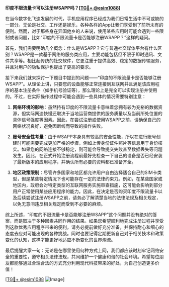 **印度不限流量卡可以注册WSAPP吗？[[TG💪+ @esim1088](https://t.me/s/esim1088)]**

在当今数字化飞速发展的时代，手机应用程序已经成为我们日常生活中不可或缺的一部分。无论是社交、工作还是娱乐，各种各样的App让我们享受到了前所未有的便利。然而，对于那些身在异国他乡的人来说，使用某些应用时可能会遇到一些限制或者问题，比如“印度的不限流量卡是否能够注册WSAPP？”这样的疑问。

首先，我们需要明确几个概念：什么是WSAPP？它与普通社交媒体平台有什么区别？WSAPP是一款基于网络的服务类应用，主要功能包括但不限于即时通讯、文件共享等。相比起传统的社交软件，它更注重于提供高效、稳定的数据传输服务，并且对用户的隐私保护也提出了更高的要求。

接下来我们就来探讨一下题目中提到的问题——“印度的不限流量卡是否能够注册WSAPP”。从理论上讲，只要您的设备能够正常连接到互联网并且满足该应用程序的基本注册条件（如手机号验证等），那么理论上是完全可以实现注册并使用的。不过，在实际操作过程中可能会遇到一些具体的情况需要特别注意：

1. **网络环境的影响**：虽然持有印度的不限流量卡意味着您拥有较为充裕的数据资源，但实际网速快慢还取决于当地运营商提供的服务质量以及当前所处位置的具体信号强度等因素。因此，在尝试注册或使用WSAPP之前，请确保自己的网络状况良好，避免因断线而导致的操作失败。

2. **账号安全性考量**：由于WSAPP本身具有较高的安全性能，所以在进行账号创建时可能需要完成更加严格的步骤，例如上传身份证件照片等信息用于身份核实。如果您的网络连接不够稳定，则可能会导致提交失败甚至数据丢失等问题发生。因此，在正式开始注册流程前最好先检查一下自己的设备是否已经安装了最新版本的应用程序，并确认所有必要的资料都已准备齐全。

3. **地区政策限制**：尽管许多国家和地区都允许用户自由选择适合自己的SIM卡类型，但是某些特定情况下也可能存在一定的法律约束力。例如，在某些国家或地区内，政府会对特定类型的互联网服务实施审查措施，这可能会影响到部分用户正常使用某些应用程序的能力。因此，在决定是否购买印度不限流量卡以及后续尝试注册WSAPP之前，请务必了解清楚当地的法律法规及相关规定，以免无意间违反相关规定而受到不必要的麻烦。

综上所述，“印度的不限流量卡是否能够注册WSAPP”这个问题并没有绝对的答案，而是取决于多种因素共同作用的结果。如果您希望顺利地完成注册过程并享受到这款优秀应用程序带来的便利，请务必提前做好充分准备，并保持耐心和细心的态度去应对可能出现的各种挑战。同时也要记得定期更新自己对于相关技术和政策变化的认知，这样才能更好地适应不断变化的世界潮流。

最后提醒大家一句：无论是在哪里使用何种方式上网，我们都应该时刻牢记网络安全的重要性，遵守相关法律法规，共同维护一个健康和谐的社会环境。希望每位朋友都能够通过合理合法的方式充分利用现代科技带来的好处，为自己创造更多价值！

[[TG💪+ @esim1088](https://t.me/s/esim1088) ![Image](https://i.postimg.cc/4NQfJmqS/Snipaste-2025-05-13-00-14-12.png)]